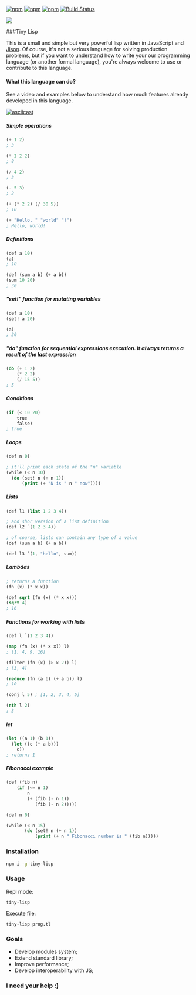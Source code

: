 [![npm](https://img.shields.io/npm/v/tiny-lisp.svg)]()
[![npm](https://img.shields.io/npm/dm/tiny-lisp.svg)]()
[![npm](https://img.shields.io/npm/l/tiny-lisp.svg)]()
[![Build Status](https://travis-ci.org/daynin/tiny-lisp.svg?branch=master)](https://travis-ci.org/daynin/tiny-lisp)

![](https://raw.githubusercontent.com/daynin/scheme-js/master/tiny-lisp-logo.png)

###Tiny Lisp

This is a small and simple but very powerful lisp written in JavaScript and [Jison](http://zaa.ch/jison/). Of course, it's not a serious language for solving production problems, but if you want to understand how to write your our programming language (or another formal language), you're always welcome to use or contribute to this language.

#### What this language can do?

See a video and examples below to understand how much features already developed in this language.

[![asciicast](https://asciinema.org/a/aeef1y3i22kigzfd7b5cb3fio.png)](https://asciinema.org/a/aeef1y3i22kigzfd7b5cb3fio)

##### Simple operations

```lisp
(+ 1 2) 
; 3

(* 2 2 2) 
; 8

(/ 4 2) 
; 2

(- 5 3) 
; 2

(+ (* 2 2) (/ 30 5)) 
; 10

(+ "Hello, " "world" "!") 
; Hello, world!
```

##### Definitions

```lisp
(def a 10)
(a) 
; 10

(def (sum a b) (+ a b))
(sum 10 20) 
; 30
```

##### "set!" function for mutating variables

```lisp
(def a 10)
(set! a 20)

(a) 
; 20
```

##### "do" function for sequential expressions execution. It always returns a result of the last expression

```lisp
(do (+ 1 2)
    (* 2 2)
    (/ 15 5)) 
; 5
```

##### Conditions

```lisp
(if (< 10 20)
    true
    false) 
; true
```
##### Loops

```lisp
(def n 0)

; it'll print each state of the "n" variable
(while (< n 10)
  (do (set! n (+ n 1))
      (print (+ "N is " n " now"))))
```

##### Lists

```lisp
(def l1 (list 1 2 3 4))

; and shor version of a list definition
(def l2 `(1 2 3 4))

; of course, lists can contain any type of a value
(def (sum a b) (+ a b))

(def l3 `(1, "hello", sum))
```

##### Lambdas

```lisp
; returns a function
(fn (x) (* x x)) 

(def sqrt (fn (x) (* x x)))
(sqrt 4)
; 16
```

##### Functions for working with lists

```lisp
(def l `(1 2 3 4))

(map (fn (x) (* x x)) l) 
; [1, 4, 9, 16]

(filter (fn (x) (> x 2)) l) 
; [3, 4]

(reduce (fn (a b) (+ a b)) l) 
; 10

(conj l 5) ; [1, 2, 3, 4, 5]

(nth l 2) 
; 3
```

##### let

```lisp
(let ((a 1) (b 1))
  (let ((c (* a b)))
    c))
; returns 1
```

##### Fibonacci example

```lisp
(def (fib n)
    (if (<= n 1)
        n
        (+ (fib (- n 1))
           (fib (- n 2)))))

(def n 0)

(while (< n 15)
       (do (set! n (+ n 1))
           (print (+ n " Fibonacci number is " (fib n)))))

```

### Installation

```bash
npm i -g tiny-lisp
```

### Usage

Repl mode:

```
tiny-lisp
```

Execute file:

```
tiny-lisp prog.tl
```

### Goals

- Develop modules system;
- Extend standard library;
- Improve performance;
- Develop interoperability with JS;

### I need your help :)
